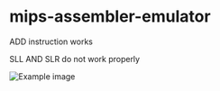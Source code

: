 # mips-assembler-emulator

ADD instruction works

SLL AND SLR do not work properly

![Example image](https://i.imgur.com/J5iG0Rq.png)
